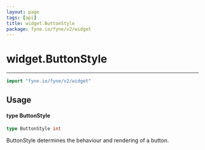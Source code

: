 ```yaml
---
layout: page
tags: [api]
title: widget.ButtonStyle
package: fyne.io/fyne/v2/widget
---
```


# widget.ButtonStyle
---
```go
import "fyne.io/fyne/v2/widget"
```

## Usage

#### type ButtonStyle

```go
type ButtonStyle int
```

ButtonStyle determines the behaviour and rendering of a button.
